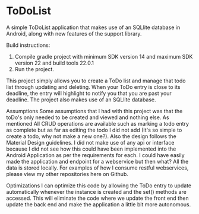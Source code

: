 # ToDoList
A simple ToDoList application that makes use of an SQLlite database in Android, along with new features of the support library.

Build instructions:
1. Compile gradle project with minimum SDK version 14 and maximum SDK version 22 and build tools 22.0.1
2. Run the project.

This project simply allows you to create a ToDo list and manage that todo list through updating and deleting. When your ToDo entry 
is close to its deadline, the entry will highlight to notify you that you are past your deadline. The project also makes use
of an SQLlite database. 

Assumptions
Some assumptions that I had with this project was that the toDo's only needed to be created and viewed and nothing else. As mentioned
All CRUD operations are available such as marking a todo entry as complete but as far as editing the todo I did not add (It's so
simple to create a todo, why not make a new one?). Also the design follows the Material Design guidelines. I did not make use of
any api or interface because I did not see how this could have been implemented into the Android Application as per the requirements
for each. I could have easily made the application and endpoint for a webservice but then what? All the data is stored locally. 
For examples of how I consume restful webservices, please view my other repositories here on Github.

Optimizations
I can optimize this code by allowing the ToDo entry to update automatically whenever the instance is created and the set() methods
are accessed. This will eliminate the code where we update the front end then update the back end and make the application a little bit
more autonomous.
